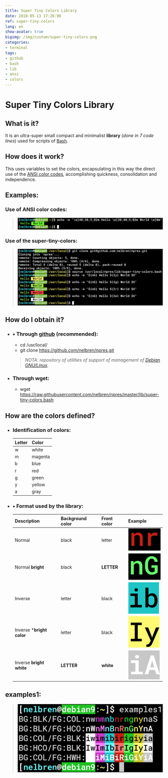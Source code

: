 ```yaml
---
title: Super Tiny Colors Library
date: 2018-05-13 17:26:00
ref: super-tiny-colors
lang: en
show-avatar: true
bigimg: /img/custom/super-tiny-colors.png
categories:
- terminal
tags:
- github
- bash
- lib
- ansi
- colors
---
```


# Super Tiny Colors Library

## What is it?
It is an ultra-super small compact and minimalist **library** (*done in 7 code lines*) used for scripts of [Bash](https://en.wikipedia.org/wiki/Bash_(Unix_shell)).

## How does it work?
This uses variables to set the colors, encapsulating in this way the direct use of the [ANSI color codes](https://misc.flogisoft.com/bash/tip_colors_and_formatting), accomplishing quickness, consolidation and independence.

## Examples:

### Use of ANSI color codes:
> ![](/img/custom/tip_colors_and_formatting.png)

### Use of the super-tiny-colors:
> ![](/img/custom/uso_de_super-tiny-colors.png)

## How do I obtain it?

- ### •	Through [github](https://github.com/nelbren/npres.git) (recommended):
  - cd /usr/local/
  - git clone https://github.com/nelbren/npres.git

  > *NOTA: repository of utilities of support of management of [Debian GNU/Linux](https://debian.org).*

- ### Through wget:
  - wget https://raw.githubusercontent.com/nelbren/npres/master/lib/super-tiny-colors.bash

## How are the colors defined?

- ### Identification of colors:

  **Letter** | **Color**
  --- | ---
  w | white
  m | magenta
  b | blue
  r | red
  g | green
  y | yellow
  a | gray

- ### •	Format used by the library:

  Description | Background color | Front color | Example
  --- | --- | --- | --- 
  Normal | black | letter | ![](/img/custom/nr.png)
  Normal **bright** | black | **LETTER** | ![](/img/custom/nG.png)
  Inverse | letter | black | ![](/img/custom/ib.png)
  Inverse ***bright color** | letter | black | ![](/img/custom/Iy.png)
  Inverse **bright white** | **LETTER** | **white** | ![](/img/custom/iA.png)

## examples1:
> ![](/img/custom/examples1.png) 

